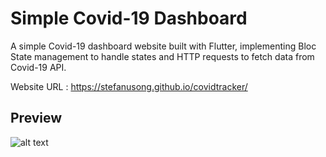 # Simple Covid-19 Dashboard

A simple Covid-19 dashboard website built with Flutter, implementing Bloc State management to handle states and HTTP requests to fetch data from Covid-19 API.

Website URL : https://stefanusong.github.io/covidtracker/

## Preview
![alt text](https://raw.githubusercontent.com/stefanusong/covidtracker/main/assets/web_preview.png "Web Preview")
